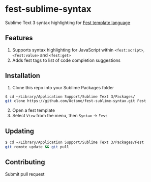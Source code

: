 # fest-sublime-syntax
Sublime Text 3 syntax highlighting for [Fest template language](https://github.com/mailru/fest)

## Features
1. Supports syntax highlighting for JavaScript within `<fest:script>`, `<fest:value>` and `<fest:get>`
2. Adds fest tags to list of code completion suggestions

## Installation

1. Clone this repo into your Sublime Packages folder
```bash
$ cd ~/Library/Application Support/Sublime Text 3/Packages/
git clone https://github.com/Octane/fest-sublime-syntax.git Fest
```
2. Open a fest template
3. Select `View` from the menu, then `Syntax` → `Fest`

## Updating
```bash
$ cd ~/Library/Application Support/Sublime Text 3/Packages/Fest
git remote update && git pull
```

## Contributing
Submit pull request
